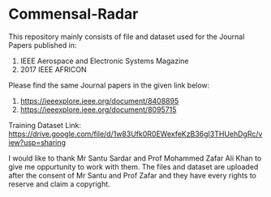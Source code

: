 # Commensal-Radar

This repository mainly consists of file and dataset used for the Journal Papers published in:
1) IEEE Aerospace and Electronic Systems Magazine
2) 2017 IEEE AFRICON

Please find the same Journal papers in the given link below:
1) https://ieeexplore.ieee.org/document/8408895
2) https://ieeexplore.ieee.org/document/8095715


Training Dataset Link: https://drive.google.com/file/d/1w83Ufk0R0EWexfeKzB36gI3THUehDgRc/view?usp=sharing


I would like to thank Mr Santu Sardar and Prof Mohammed Zafar Ali Khan to give me oppurtunity to work with them.
The files and dataset are uploaded after the consent of Mr Santu and Prof Zafar and they have every rights to 
reserve and claim a copyright.
